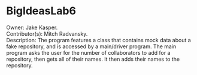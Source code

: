 # BigIdeasLab6

Owner: Jake Kasper.       
Contributor(s): Mitch Radvansky.        
Description: The program features a class that contains mock data about a fake repository, and is accessed by a main/driver program. The main program asks the user for the number of collaborators to add for a repository, then gets all of their names. It then adds their names to the repository. 
